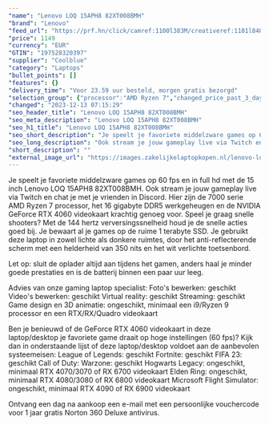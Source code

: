 ```yaml
---
"name": "Lenovo LOQ 15APH8 82XT008BMH"
"brand": "Lenovo"
"feed_url": "https://prf.hn/click/camref:1100l383M/creativeref:1101l84031/destination:https%3A%2F%2Fwww.coolblue.nl%2Fproduct%2F928816"
"price": 1149
"currency": "EUR"
"GTIN": "197528320397"
"supplier": "Coolblue"
"category": "Laptops"
"bullet_points": []
"features": {}
"delivery_time": "Voor 23.59 uur besteld, morgen gratis bezorgd"
"selection_group": {"processor":"AMD Ryzen 7","changed_price_past_3_days":false}
"changed": "2023-12-13 07:15:29"
"seo_header_title": "Lenovo LOQ 15APH8 82XT008BMH"
"seo_meta_description": "Lenovo LOQ 15APH8 82XT008BMH"
"seo_h1_title": "Lenovo LOQ 15APH8 82XT008BMH"
"seo_short_description": "Je speelt je favoriete middelzware games op 60 fps en in full hd met de 15 inch Lenovo LOQ 15APH8 82XT008BMH."
"seo_long_description": "Ook stream je jouw gameplay live via Twitch en chat je met je vrienden in Discord. Hier zijn de 7000 serie AMD Ryzen 7 processor, het 16 gigabyte DDR5 werkgeheugen en de NVIDIA GeForce RTX 4060 videokaart krachtig genoeg voor. Speel je graag snelle shooters? Met de 144 hertz verversingssnelheid houd je de snelle acties goed bij. Je bewaart al je games op de ruime 1 terabyte SSD. Je gebruikt deze laptop in zowel lichte als donkere ruimtes, door het anti-reflecterende scherm met een helderheid van 350 nits en het wit verlichte toetsenbord. \r\n\r\nLet op: sluit de oplader altijd aan tijdens het gamen, anders haal je minder goede prestaties en is de batterij binnen een paar uur leeg. \r\n\r\nAdvies van onze gaming laptop specialist:\r\nFoto's bewerken: geschikt\r\nVideo's bewerken: geschikt\r\nVirtual reality: geschikt\r\nStreaming: geschikt\r\nGame design en 3D animatie: ongeschikt, minimaal een i9/Ryzen 9 processor en een RTX/RX/Quadro videokaart\r\n\r\nBen je benieuwd of de GeForce RTX 4060 videokaart in deze laptop/desktop je favoriete game draait op hoge instellingen (60 fps)? Kijk dan in onderstaande lijst of deze laptop/desktop voldoet aan de aanbevolen systeemeisen:\r\nLeague of Legends: geschikt\r\nFortnite: geschikt\r\nFIFA 23: geschikt\r\nCall of Duty: Warzone: geschikt\r\nHogwarts Legacy: ongeschikt, minimaal RTX 4070/3070 of RX 6700 videokaart\r\nElden Ring: ongeschikt, minimaal RTX 4080/3080 of RX 6800 videokaart\r\nMicrosoft Flight Simulator: ongeschikt, minimaal RTX 4090 of RX 6900 videokaart\r\n\r\nOntvang een dag na aankoop een e-mail met een persoonlijke vouchercode voor 1 jaar gratis Norton 360 Deluxe antivirus."
"short_description": ""
"external_image_url": "https://images.zakelijkelaptopkopen.nl/lenovo-loq-15aph8-82xt008bmh.webp"
---
```


Je speelt je favoriete middelzware games op 60 fps en in full hd met de 15 inch Lenovo LOQ 15APH8 82XT008BMH. Ook stream je jouw gameplay live via Twitch en chat je met je vrienden in Discord. Hier zijn de 7000 serie AMD Ryzen 7 processor, het 16 gigabyte DDR5 werkgeheugen en de NVIDIA GeForce RTX 4060 videokaart krachtig genoeg voor. Speel je graag snelle shooters? Met de 144 hertz verversingssnelheid houd je de snelle acties goed bij. Je bewaart al je games op de ruime 1 terabyte SSD. Je gebruikt deze laptop in zowel lichte als donkere ruimtes, door het anti-reflecterende scherm met een helderheid van 350 nits en het wit verlichte toetsenbord.

Let op: sluit de oplader altijd aan tijdens het gamen, anders haal je minder goede prestaties en is de batterij binnen een paar uur leeg.

Advies van onze gaming laptop specialist:
Foto's bewerken: geschikt
Video's bewerken: geschikt
Virtual reality: geschikt
Streaming: geschikt
Game design en 3D animatie: ongeschikt, minimaal een i9/Ryzen 9 processor en een RTX/RX/Quadro videokaart

Ben je benieuwd of de GeForce RTX 4060 videokaart in deze laptop/desktop je favoriete game draait op hoge instellingen (60 fps)? Kijk dan in onderstaande lijst of deze laptop/desktop voldoet aan de aanbevolen systeemeisen:
League of Legends: geschikt
Fortnite: geschikt
FIFA 23: geschikt
Call of Duty: Warzone: geschikt
Hogwarts Legacy: ongeschikt, minimaal RTX 4070/3070 of RX 6700 videokaart
Elden Ring: ongeschikt, minimaal RTX 4080/3080 of RX 6800 videokaart
Microsoft Flight Simulator: ongeschikt, minimaal RTX 4090 of RX 6900 videokaart

Ontvang een dag na aankoop een e-mail met een persoonlijke vouchercode voor 1 jaar gratis Norton 360 Deluxe antivirus.